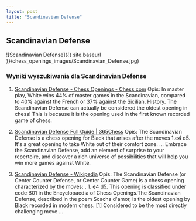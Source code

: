 ```yaml
---
layout: post
title: "Scandinavian Defense"
---
```


## Scandinavian Defense
![Scandinavian Defense]({{ site.baseurl }}/chess_openings_images/Scandinavian_Defense.jpg)

### Wyniki wyszukiwania dla Scandinavian Defense
1. [Scandinavian Defense - Chess Openings - Chess.com](https://www.chess.com/openings/Scandinavian-Defense)
   Opis: In master play, White wins 44% of master games in the Scandinavian, compared to 40% against the French or 37% against the Sicilian. History. The Scandinavian Defense can actually be considered the oldest opening in chess! This is because it is the opening used in the first known recorded game of chess.

2. [Scandinavian Defense Full Guide | 365Chess](https://www.365chess.com/chess-openings/Scandinavian-Defense)
   Opis: The Scandinavian Defense is a chess opening for Black that arises after the moves 1.e4 d5. It's a great opening to take White out of their comfort zone. ... Embrace the Scandinavian Defense, add an element of surprise to your repertoire, and discover a rich universe of possibilities that will help you win more games against White.

3. [Scandinavian Defense - Wikipedia](https://en.wikipedia.org/wiki/Scandinavian_Defense)
   Opis: The Scandinavian Defense (or Center Counter Defense, or Center Counter Game) is a chess opening characterized by the moves: . 1. e4 d5. This opening is classified under code B01 in the Encyclopaedia of Chess Openings.The Scandinavian Defense, described in the poem Scachs d'amor, is the oldest opening by Black recorded in modern chess. [1] Considered to be the most directly challenging move ...